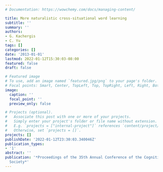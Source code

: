 ```yaml
---
# Documentation: https://wowchemy.com/docs/managing-content/

title: More naturalistic cross-situational word learning
subtitle: ''
summary: ''
authors:
- G. Kachergis
- C. Yu
tags: []
categories: []
date: '2013-01-01'
lastmod: 2022-01-12T15:30:03-08:00
featured: false
draft: false

# Featured image
# To use, add an image named `featured.jpg/png` to your page's folder.
# Focal points: Smart, Center, TopLeft, Top, TopRight, Left, Right, BottomLeft, Bottom, BottomRight.
image:
  caption: ''
  focal_point: ''
  preview_only: false

# Projects (optional).
#   Associate this post with one or more of your projects.
#   Simply enter your project's folder or file name without extension.
#   E.g. `projects = ["internal-project"]` references `content/project/deep-learning/index.md`.
#   Otherwise, set `projects = []`.
projects: []
publishDate: '2022-01-12T23:30:03.340046Z'
publication_types:
- '1'
abstract: ''
publication: '*Proceedings of the 35th Annual Conference of the Cognitive Science
  Society*'
---
```

